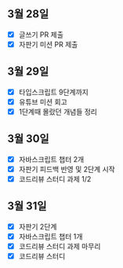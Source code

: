 ## 3월 28일

- [x] 글쓰기 PR 제출
- [x] 자판기 미션 PR 제출

## 3월 29일

- [x] 타입스크립트 9단계까지
- [x] 유튜브 미션 회고
- [x] 1단계때 몰랐던 개념들 정리

## 3월 30일

- [x] 자바스크립트 챕터 2개
- [x] 자판기 피드백 반영 및 2단계 시작
- [x] 코드리뷰 스터디 과제 1/2

## 3월 31일

- [x] 자판기 2단계
- [x] 자바스크립트 챕터 1개
- [x] 코드리뷰 스터디 과제 마무리
- [x] 코드리뷰 스터디
